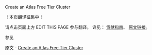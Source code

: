  Create an Atlas Free Tier Cluster

 ！本页翻译征集中！

请点击页面上方 EDIT THIS PAGE 参与翻译。
详见：
[贡献指南]( https://github.com/JinMuInfo/MongoDB-Manual-zh/blob/master/CONTRIBUTING.md )、
[原文链接](  https://docs.atlas.mongodb.com/getting-started/  )。

 参见

原文 - [Create an Atlas Free Tier Cluster]( https://docs.atlas.mongodb.com/getting-started/ )

